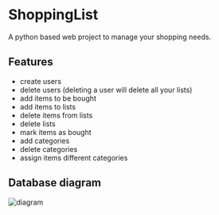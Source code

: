 # ShoppingList
A python based web project to manage your shopping needs.

## Features
- create users
- delete users (deleting a user will delete all your lists)
- add items to be bought
- add items to lists
- delete items from lists
- delete lists
- mark items as bought
- add categories
- delete categories
- assign items different categories

## Database diagram
![diagram]()
